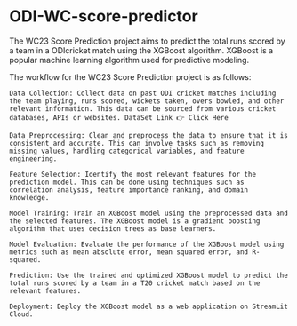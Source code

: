 # ODI-WC-score-predictor
The  WC23 Score Prediction project aims to predict the total runs scored by a team in a ODIcricket match using the XGBoost algorithm. XGBoost is a popular machine learning algorithm used for predictive modeling.


The workflow for the WC23 Score Prediction project is as follows:

    Data Collection: Collect data on past ODI cricket matches including the team playing, runs scored, wickets taken, overs bowled, and other relevant information. This data can be sourced from various cricket databases, APIs or websites. DataSet Link 👉 Click Here

    Data Preprocessing: Clean and preprocess the data to ensure that it is consistent and accurate. This can involve tasks such as removing missing values, handling categorical variables, and feature engineering.

    Feature Selection: Identify the most relevant features for the prediction model. This can be done using techniques such as correlation analysis, feature importance ranking, and domain knowledge.

    Model Training: Train an XGBoost model using the preprocessed data and the selected features. The XGBoost model is a gradient boosting algorithm that uses decision trees as base learners.

    Model Evaluation: Evaluate the performance of the XGBoost model using metrics such as mean absolute error, mean squared error, and R-squared.

    Prediction: Use the trained and optimized XGBoost model to predict the total runs scored by a team in a T20 cricket match based on the relevant features.

    Deployment: Deploy the XGBoost model as a web application on StreamLit Cloud.
